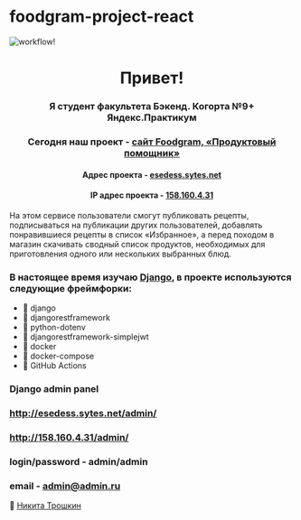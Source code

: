 # foodgram-project-react

![workflow!](https://github.com/KapkaDibab/foodgram-project-react/actions/workflows/main.yml/badge.svg)

<h1 align="center">Привет! </h1>
<h3 align="center">Я студент факультета Бэкенд. Когорта №9+ Яндекс.Практикум</h3>
<h3 align="center">Сегодня наш проект - <a href="https://github.com/KapkaDibab/foodgram-project-react" target="_blank">сайт Foodgram, «Продуктовый помощник»</a></h3>
<h4 align="center">Адрес проекта - <a href="http://esedess.sytes.net" target="_blank">esedess.sytes.net</a></h4>
<h4 align="center">IP адрес проекта - <a href="http://158.160.4.31" target="_blank">158.160.4.31</a></h4>


<p align="left">На этом сервисе пользователи смогут публиковать рецепты, подписываться на публикации других пользователей, добавлять понравившиеся рецепты в список «Избранное», а перед походом в магазин скачивать сводный список продуктов, необходимых для приготовления одного или нескольких выбранных блюд.</p>

<h3 align="left">В настоящее время изучаю <a href="https://www.djangoproject.com/" target="_blank" rel="noreferrer">Django</a>, в проекте используются следующие фреймфорки: </h3>

- 🔭 django
- 🔭 djangorestframework
- 🔭 python-dotenv
- 🔭 djangorestframework-simplejwt
- 🔭 docker
- 🔭 docker-compose
- 🔭 GitHub Actions


### Django admin panel
### http://esedess.sytes.net/admin/
### http://158.160.4.31/admin/
### login/password - admin/admin
### email - admin@admin.ru

🌱 [Никита Трошкин](https://github.com/Esedess)
